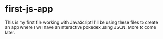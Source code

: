 # first-js-app


This is my first file working with JavaScript! I'll be using these files to create an app where I will have an interactive pokedex using JSON. More to come later.